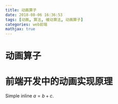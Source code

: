 ```yaml
---
title: 动画算子
date: 2018-08-06 16:36:53
tags: [动画, 算法, 缓动算法, 动画算子]
categories: web前端
mathjax: true
---
```

动画算子
=======

# 前端开发中的动画实现原理
Simple inline $a = b + c$.


